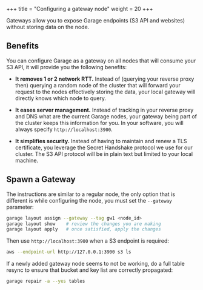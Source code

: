 +++
title = "Configuring a gateway node"
weight = 20
+++

Gateways allow you to expose Garage endpoints (S3 API and websites) without storing data on the node.

## Benefits

You can configure Garage as a gateway on all nodes that will consume your S3 API, it will provide you the following benefits:

  - **It removes 1 or 2 network RTT.** Instead of (querying your reverse proxy then) querying a random node of the cluster that will forward your request to the nodes effectively storing the data, your local gateway will directly knows which node to query.

  - **It eases server management.** Instead of tracking in your reverse proxy and DNS what are the current Garage nodes, your gateway being part of the cluster keeps this information for you. In your software, you will always specify `http://localhost:3900`.

  - **It simplifies security.** Instead of having to maintain and renew a TLS certificate, you leverage the Secret Handshake protocol we use for our cluster. The S3 API protocol will be in plain text but limited to your local machine.


## Spawn a Gateway

The instructions are similar to a regular node, the only option that is different is while configuring the node, you must set the `--gateway` parameter:

```bash
garage layout assign --gateway --tag gw1 <node_id>
garage layout show    # review the changes you are making
garage layout apply   # once satisfied, apply the changes
```

Then use `http://localhost:3900` when a S3 endpoint is required:

```bash
aws --endpoint-url http://127.0.0.1:3900 s3 ls
```

If a newly added gateway node seems to not be working, do a full table resync to ensure that bucket and key list are correctly propagated:

```bash
garage repair -a --yes tables
```
